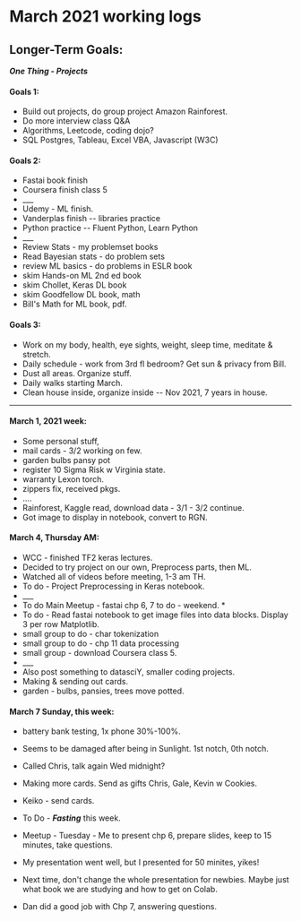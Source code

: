 # March 2021 working logs  

## Longer-Term Goals: 

***One Thing - Projects***  

#### Goals 1:  
  * Build out projects, do group project Amazon Rainforest.  
  * Do more interview class Q&A  
  * Algorithms, Leetcode, coding dojo?   
  * SQL Postgres, Tableau, Excel VBA, Javascript (W3C)  

#### Goals 2:  
  * Fastai book finish  
  * Coursera finish class 5
  * \_\_\_
  * Udemy - ML finish.  
  * Vanderplas finish -- libraries practice
  * Python practice -- Fluent Python, Learn Python  
  * \_\_\_   
  * Review Stats - my problemset books  
  * Read Bayesian stats - do problem sets  
  * review ML basics - do problems in ESLR book  
  * skim Hands-on ML 2nd ed book  
  * skim Chollet, Keras DL book  
  * skim Goodfellow DL book, math  
  * Bill's Math for ML book, pdf.  
  
#### Goals 3:   
  * Work on my body, health, eye sights, weight, sleep time, meditate & stretch.  
  * Daily schedule - work from 3rd fl bedroom?  Get sun & privacy from Bill.   
  * Dust all areas. Organize stuff.  
  * Daily walks starting March.  
  * Clean house inside, organize inside -- Nov 2021, 7 years in house.  

----   

#### March 1, 2021 week:  
 * Some personal stuff, 
 * mail cards - 3/2 working on few.    
 * garden bulbs pansy pot
 * register 10 Sigma Risk w Virginia state.  
 * warranty Lexon torch.  
 * zippers fix, received pkgs.  
 * .... 
 * Rainforest, Kaggle read, download data - 3/1 - 3/2 continue. 
 * Got image to display in notebook, convert to RGN.  

#### March 4, Thursday AM:  
 * WCC - finished TF2 keras lectures.  
 * Decided to try project on our own, Preprocess parts, then ML.  
 * Watched all of videos before meeting, 1-3 am TH.  
 * To do - Project Preprocessing in Keras notebook. 
 * \_\_\_  
 * To do Main Meetup - fastai chp 6, 7 to do - weekend. * 
 * To do - Read fastai notebook to get image files into data blocks.  Display 3 per row Matplotlib.
 * small group to do - char tokenization 
 * small group to do - chp 11 data processing  
 * small group - download Coursera class 5.  
 * \_\_\_  
 * Also post something to datasciY, smaller coding projects.  
 * Making & sending out cards. 
 * garden - bulbs, pansies, trees move potted.  

#### March 7 Sunday, this week:  
 * battery bank testing, 1x phone 30%-100%.  
 * Seems to be damaged after being in Sunlight.  1st notch, 0th notch.  
 * Called Chris, talk again Wed midnight?  
 * Making more cards.  Send as gifts Chris, Gale, Kevin w Cookies.  
 * Keiko - send cards.  
 * To Do - ***Fasting*** this week.  

 * Meetup - Tuesday - Me to present chp 6, prepare slides, keep to 15 minutes, take questions.   
 * My presentation went well, but I presented for 50 minites, yikes!  
 * Next time, don't change the whole presentation for newbies. Maybe just what book we are studying and how to get on Colab.  
 * Dan did a good job with Chp 7, answering questions.  
 
